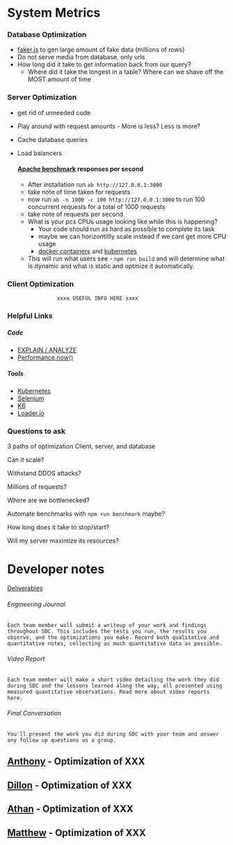 # System Metrics

### Database Optimization

- [faker.js](https://fakerjs.dev/) to gen large amount of fake data (millions of rows)
- Do not serve media from database, only urls
- How long did it take to get information back from our query?
  - Where did it take the longest in a table? Where can we shave off the MOST amount of time

### Server Optimization

- get rid of unneeded code
- Play around with request amounts - More is less? Less is more?
- Cache database queries
- Load balancers

  #### [Apache benchmark](https://httpd.apache.org/docs/2.4/programs/ab.html) responses per second

  - After installation run `ab http://127.0.0.1:3000`
  - take note of time taken for requests
  - now run `ab -n 1000 -c 100 http://127.0.0.1:3000` to run 100 concurrent requests for a total of 1000 requests
  - take note of requests per second
  - What is your pcs CPUs usage looking like while this is happening?
    - Your code should run as hard as possible to complete its task
    - maybe we can horizontillly scale instead if we cant get more CPU usage
    - [docker containers](https://www.squash.io/how-to-improve-docker-container-performance/) and [kubernetes](https://kubernetes.io/)
  - This will run what users see - `npm run build` and will determine what is dynamic and what is static and optmize it automatically.

### Client Optimization

                    xxxx USEFUL INFO HERE xxxx

### Helpful Links

##### Code

- [EXPLAIN / ANALYZE](https://www.postgresql.org/docs/current/sql-explain.html)
- [Performance.now()](https://developer.mozilla.org/en-US/docs/Web/API/Performance/now)

##### Tools

- [Kubernetes](https://kubernetes.io/)
- [Selenium](https://www.selenium.dev/documentation/webdriver/)
- [K6](https://k6.io/)
- [Loader.io](https://loader.io/)

### Questions to ask

3 paths of optimization Client, server, and database

Can it scale?

Withstand DDOS attacks?

Millions of requests?

Where are we bottlenecked?

Automate benchmarks with `npm run benchmark` maybe?

How long does it take to stop/start?

Will my server maximize its resources?

# Developer notes

[Deliverables](https://learn-2.galvanize.com/cohorts/3986/blocks/998/content_files/System%20Design%20Capstone/01-introduction-to-system-design-capstone.md)

###### Engineering Journal

    Each team member will submit a writeup of your work and findings throughout SDC. This includes the tests you run, the results you observe, and the optimizations you make. Record both qualitative and quantitative notes, collecting as much quantitative data as possible.

###### Video Report

    Each team member will make a short video detailing the work they did during SDC and the lessons learned along the way, all presented using measured quantitative observations. Read more about video reports here.

###### Final Conversation

    You'll present the work you did during SDC with your team and answer any follow up questions as a group.

## [Anthony](https://github.com/anthonymeadows) - Optimization of XXX

## [Dillon]() - Optimization of XXX

## [Athan]() - Optimization of XXX

## [Matthew]() - Optimization of XXX
